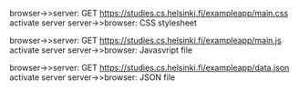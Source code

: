 browser->>server: GET https://studies.cs.helsinki.fi/exampleapp/main.css
activate server
server->>browser: CSS stylesheet

browser->>server: GET https://studies.cs.helsinki.fi/exampleapp/main.js
activate server
server->>browser: Javasvript file

browser->>server: GET https://studies.cs.helsinki.fi/exampleapp/data.json
activate server
server->>browser: JSON file